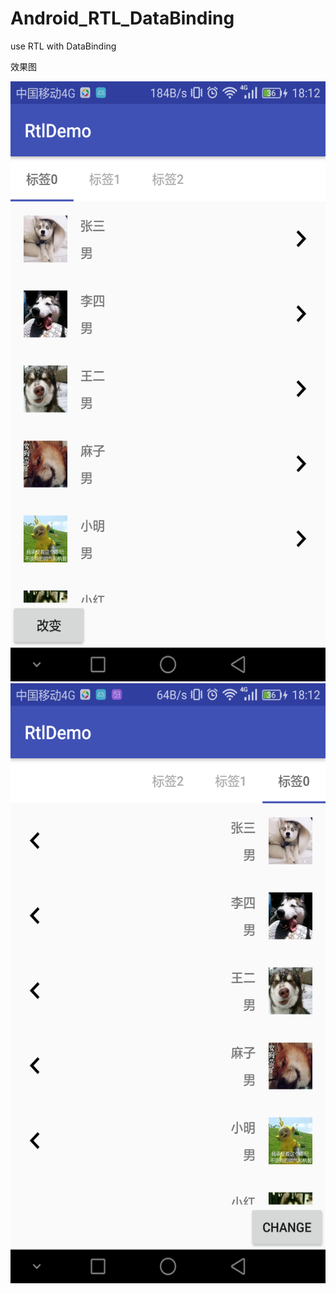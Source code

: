 # Android_RTL_DataBinding
use RTL with DataBinding

效果图

<img src="./app/src/main/result2.png" width = "540" height = "960" alt="图片名称"/>
<img src="./app/src/main/result1.png" width = "540" height = "960" alt="图片名称"/>

